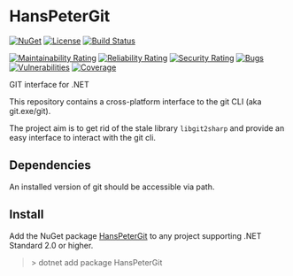 # HansPeterGit

[![NuGet](https://img.shields.io/nuget/v/HansPeterGit.svg)](https://nuget.org/packages/HansPeterGit/)
[![License](https://img.shields.io/badge/license-MIT-blue.svg)](LICENSE)
[![Build Status](https://github.com/twenzel/HansPeterGit/workflows/CI/badge.svg?branch=main)](https://github.com/twenzel/HansPeterGit/actions)

[![Maintainability Rating](https://sonarcloud.io/api/project_badges/measure?project=twenzel_HansPeterGit&metric=sqale_rating)](https://sonarcloud.io/dashboard?id=twenzel_HansPeterGit)
[![Reliability Rating](https://sonarcloud.io/api/project_badges/measure?project=twenzel_HansPeterGit&metric=reliability_rating)](https://sonarcloud.io/dashboard?id=twenzel_HansPeterGit)
[![Security Rating](https://sonarcloud.io/api/project_badges/measure?project=twenzel_HansPeterGit&metric=security_rating)](https://sonarcloud.io/dashboard?id=twenzel_HansPeterGit)
[![Bugs](https://sonarcloud.io/api/project_badges/measure?project=twenzel_HansPeterGit&metric=bugs)](https://sonarcloud.io/dashboard?id=twenzel_HansPeterGit)
[![Vulnerabilities](https://sonarcloud.io/api/project_badges/measure?project=twenzel_HansPeterGit&metric=vulnerabilities)](https://sonarcloud.io/dashboard?id=twenzel_HansPeterGit)
[![Coverage](https://sonarcloud.io/api/project_badges/measure?project=twenzel_HansPeterGit&metric=coverage)](https://sonarcloud.io/dashboard?id=twenzel_HansPeterGit)

GIT interface for .NET

This repository contains a cross-platform interface to the git CLI (aka git.exe/git).

The project aim is to get rid of the stale library `libgit2sharp` and provide an easy interface to interact with the git cli.

## Dependencies

An installed version of git should be accessible via path.

## Install

Add the NuGet package [HansPeterGit](https://nuget.org/packages/HansPeterGit/) to any project supporting .NET Standard 2.0 or higher.

> &gt; dotnet add package HansPeterGit
